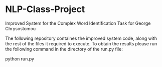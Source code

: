 # NLP-Class-Project
Improved System for the Complex Word Identification Task for George Chrysostomou

The following repository containes the improved system code, along with the rest of 
the files it required to execute. To obtain the results please run the following 
command in the directory of the run.py file:

python run.py 
